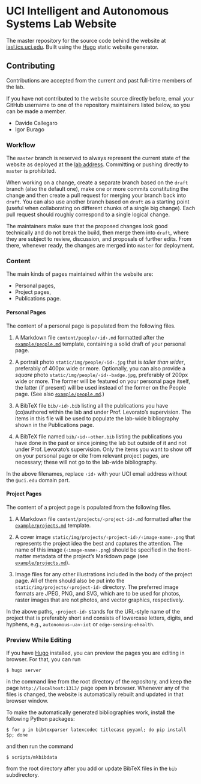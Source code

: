 # UCI Intelligent and Autonomous Systems Lab Website

The master repository for the source code behind the website at
[iasl.ics.uci.edu][iasl].
Built using the [Hugo][hugo] static website generator.

[iasl]: https://iasl.ics.uci.edu
[hugo]: https://gohugo.io

## Contributing

Contributions are accepted from the current and past full-time members
of the lab.

If you have not contributed to the website source directly before,
email your GitHub username to one of the repository maintainers listed
below, so you can be made a member.

- Davide Callegaro
- Igor Burago

### Workflow

The `master` branch is reserved to always represent the current state
of the website as deployed at the [lab address][iasl].
Committing or pushing directly to `master` is prohibited.

When working on a change, create a separate branch based on the
`draft` branch (also the default one), make one or more commits
constituting the change and then create a pull request for merging
your branch back into `draft`.
You can also use another branch based on `draft` as a starting point
(useful when collaborating on different chunks of a single big
change).
Each pull request should roughly correspond to a single logical
change.

The maintainers make sure that the proposed changes look good
technically and do not break the build, then merge them into `draft`,
where they are subject to review, discussion, and proposals of further
edits.
From there, whenever ready, the changes are merged into `master`
for deployment.

### Content

The main kinds of pages maintained within the website are:

- Personal pages,
- Project pages,
- Publications page.

#### Personal Pages

The content of a personal page is populated from the following files.

1. A Markdown file `content/people/‹id›.md` formatted after the
[`example/people.md`][personal-template] template, containing a solid
draft of your personal page.

2. A portrait photo `static/img/people/‹id›.jpg` that is *taller than
wider*, preferably of 400px wide or more.
Optionally, you can also provide a *square* photo
`static/img/people/‹id›-badge.jpg`, preferably of 200px wide or more.
The former will be featured on your personal page itself, the latter
(if present) will be used instead of the former on the People page.
(See also [`example/people.md`][personal-template].)

3. A BibTeX file `bib/‹id›.bib` listing all the publications you have
(co)authored within the lab and under Prof. Levorato’s supervision.
The items in this file will be used to populate the lab-wide
bibliography shown in the Publications page.

4. A BibTeX file named `bib/‹id›-other.bib` listing the publications you
have done in the past or since joining the lab but outside of it and
not under Prof. Levorato’s supervision.
Only the items you want to show off on your personal page or cite from
relevant project pages, are necessary; these will not go to the
lab-wide bibliography.

In the above filenames, replace `‹id›` with your UCI email address
without the `@uci.edu` domain part.

[personal-template]: https://raw.githubusercontent.com/uci-iasl/website/master/example/people.md

#### Project Pages

The content of a project page is populated from the following files.

1. A Markdown file `content/projects/‹project-id›.md` formatted
after the [`example/projects.md`][project-template] template.

2. A cover image `static/img/projects/‹project-id›/‹image-name›.png`
that represents the project idea the best and captures the attention.
The name of this image (`‹image-name›.png`) should be specified
in the front-matter metadata of the project’s Markdown page
(see [`example/projects.md`][project-template]).

3. Image files for any other illustrations included in the body of the
project page.
All of them should also be put into the
`static/img/projects/‹project-id›` directory.
The preferred image formats are JPEG, PNG, and SVG, which are to be
used for photos, raster images that are not photos, and vector
graphics, respectively.

In the above paths, `‹project-id›` stands for the URL-style name of
the project that is preferably short and consists of lowercase
letters, digits, and hyphens, e.g., `autonomous-uav-iot` or
`edge-sensing-ehealth`.

[project-template]: https://raw.githubusercontent.com/uci-iasl/website/master/example/projects.md

### Preview While Editing

If you have [Hugo][hugo] installed, you can preview the pages you
are editing in browser.
For that, you can run

    $ hugo server

in the command line from the root directory of the repository, and
keep the page `http://localhost:1313/` page open in browser.
Whenever any of the files is changed, the website is automatically
rebuilt and updated in that browser window.

To make the automatically generated bibliographies work, install
the following Python packages:

    $ for p in bibtexparser latexcodec titlecase pyyaml; do pip install $p; done

and then run the command

    $ scripts/mkbibdata

from the root directory after you add or update BibTeX files in the
`bib` subdirectory.
